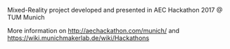 Mixed-Reality project developed and presented in AEC Hackathon 2017 @ TUM Munich

More information on http://aechackathon.com/munich/ and https://wiki.munichmakerlab.de/wiki/Hackathons
